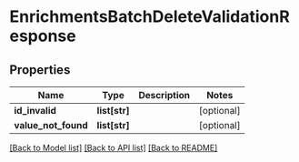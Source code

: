 # EnrichmentsBatchDeleteValidationResponse

## Properties
Name | Type | Description | Notes
------------ | ------------- | ------------- | -------------
**id_invalid** | **list[str]** |  | [optional] 
**value_not_found** | **list[str]** |  | [optional] 

[[Back to Model list]](../README.md#documentation-for-models) [[Back to API list]](../README.md#documentation-for-api-endpoints) [[Back to README]](../README.md)


